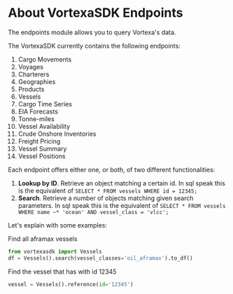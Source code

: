 # About VortexaSDK Endpoints

The endpoints module allows you to query Vortexa's data.

The VortexaSDK currently contains the following endpoints:

1. Cargo Movements
2. Voyages
3. Charterers
4. Geographies
5. Products
6. Vessels
7. Cargo Time Series
8. EIA Forecasts
9. Tonne-miles
10. Vessel Availability
11. Crude Onshore Inventories
12. Freight Pricing
13. Vessel Summary
14. Vessel Positions

Each endpoint offers either one, or both, of two different functionalities:

1. **Lookup by ID**. Retrieve an object matching a certain id. In sql speak this is the equivalent of `SELECT * FROM vessels WHERE id = 12345;`
2. **Search**. Retrieve a number of objects matching given search parameters. In sql speak this is the equivalent of `SELECT * FROM vessels WHERE name ~* 'ocean' AND vessel_class = 'vlcc';`

Let's explain with some examples:

Find all aframax vessels

```python
from vortexasdk import Vessels
df = Vessels().search(vessel_classes='oil_aframax').to_df()
```

Find the vessel that has with id 12345

```python
vessel = Vessels().reference(id='12345')
```
